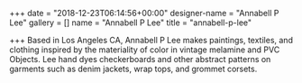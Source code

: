 +++
date = "2018-12-23T06:14:56+00:00"
designer-name = "Annabell P Lee"
gallery = []
name = "Annabell P Lee"
title = "annabell-p-lee"

+++
Based in Los Angeles CA, Annabell P Lee makes paintings, textiles, and clothing inspired by the materiality of color in vintage melamine and PVC Objects. Lee hand dyes checkerboards and other abstract patterns on garments such as denim jackets, wrap tops, and grommet corsets.